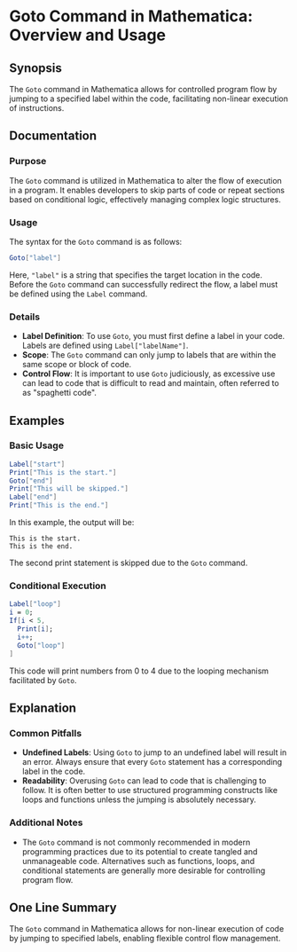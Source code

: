 <!--
Meta Description: # Goto Command in Mathematica: Overview and Usage ## Synopsis The `Goto` command in Mathematica allows for controlled program flow by jumping to a spe...
Meta Keywords: goto, label, code, command, mathematica
-->

# Goto Command in Mathematica: Overview and Usage

## Synopsis
The `Goto` command in Mathematica allows for controlled program flow by jumping to a specified label within the code, facilitating non-linear execution of instructions.

## Documentation
### Purpose
The `Goto` command is utilized in Mathematica to alter the flow of execution in a program. It enables developers to skip parts of code or repeat sections based on conditional logic, effectively managing complex logic structures.

### Usage
The syntax for the `Goto` command is as follows:
```mathematica
Goto["label"]
```

Here, `"label"` is a string that specifies the target location in the code. Before the `Goto` command can successfully redirect the flow, a label must be defined using the `Label` command.

### Details
- **Label Definition**: To use `Goto`, you must first define a label in your code. Labels are defined using `Label["labelName"]`.
- **Scope**: The `Goto` command can only jump to labels that are within the same scope or block of code.
- **Control Flow**: It is important to use `Goto` judiciously, as excessive use can lead to code that is difficult to read and maintain, often referred to as "spaghetti code".

## Examples
### Basic Usage
```mathematica
Label["start"]
Print["This is the start."]
Goto["end"]
Print["This will be skipped."]
Label["end"]
Print["This is the end."]
```
In this example, the output will be:
```
This is the start.
This is the end.
```
The second print statement is skipped due to the `Goto` command.

### Conditional Execution
```mathematica
Label["loop"]
i = 0;
If[i < 5,
  Print[i];
  i++;
  Goto["loop"]
]
```
This code will print numbers from 0 to 4 due to the looping mechanism facilitated by `Goto`.

## Explanation
### Common Pitfalls
- **Undefined Labels**: Using `Goto` to jump to an undefined label will result in an error. Always ensure that every `Goto` statement has a corresponding label in the code.
- **Readability**: Overusing `Goto` can lead to code that is challenging to follow. It is often better to use structured programming constructs like loops and functions unless the jumping is absolutely necessary.

### Additional Notes
- The `Goto` command is not commonly recommended in modern programming practices due to its potential to create tangled and unmanageable code. Alternatives such as functions, loops, and conditional statements are generally more desirable for controlling program flow.

## One Line Summary
The `Goto` command in Mathematica allows for non-linear execution of code by jumping to specified labels, enabling flexible control flow management.